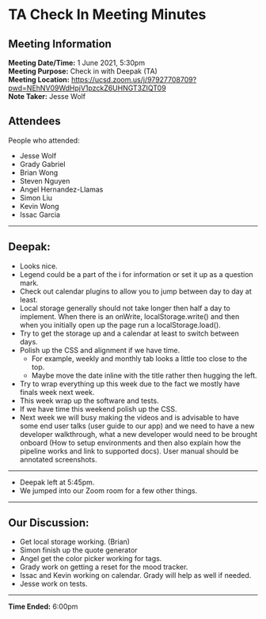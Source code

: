 # TA Check In Meeting Minutes

## Meeting Information

**Meeting Date/Time:** 1 June 2021, 5:30pm  
**Meeting Purpose:** Check in with Deepak (TA)  
**Meeting Location:** https://ucsd.zoom.us/j/97927708709?pwd=NEhNV09WdHpjV1pzckZ6UHNGT3ZIQT09  
**Note Taker:** Jesse Wolf

## Attendees

People who attended:

- Jesse Wolf
- Grady Gabriel
- Brian Wong
- Steven Nguyen
- Angel Hernandez-Llamas
- Simon Liu
- Kevin Wong
- Issac Garcia

---

## Deepak:

- Looks nice.
- Legend could be a part of the i for information or set it up as a question mark.
- Check out calendar plugins to allow you to jump between day to day at least.
- Local storage generally should not take longer then half a day to implement. When there is an onWrite, localStorage.write() and then when you initially open up the page run a localStorage.load().
- Try to get the storage up and a calendar at least to switch between days.
- Polish up the CSS and alignment if we have time.
  - For example, weekly and monthly tab looks a little too close to the top.
  - Maybe move the date inline with the title rather then hugging the left.
- Try to wrap everything up this week due to the fact we mostly have finals week next week.
- This week wrap up the software and tests.
- If we have time this weekend polish up the CSS.
- Next week we will busy making the videos and is advisable to have some end user talks (user guide to our app) and we need to have a new developer walkthrough, what a new developer would need to be brought onboard (How to setup environments and then also explain how the pipeline works and link to supported docs). User manual should be annotated screenshots.

---

- Deepak left at 5:45pm.
- We jumped into our Zoom room for a few other things.

---

## Our Discussion:

- Get local storage working. (Brian)
- Simon finish up the quote generator
- Angel get the color picker working for tags.
- Grady work on getting a reset for the mood tracker.
- Issac and Kevin working on calendar. Grady will help as well if needed.
- Jesse work on tests.

---

**Time Ended:** 6:00pm
